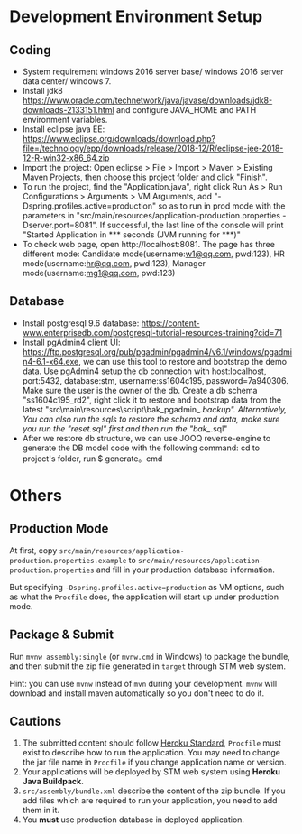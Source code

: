 ﻿# Development Environment Setup

## Coding
- System requirement windows 2016 server base/ windows 2016 server data center/ windows 7.
- Install jdk8 https://www.oracle.com/technetwork/java/javase/downloads/jdk8-downloads-2133151.html and configure JAVA_HOME and PATH environment variables.
- Install eclipse java EE: https://www.eclipse.org/downloads/download.php?file=/technology/epp/downloads/release/2018-12/R/eclipse-jee-2018-12-R-win32-x86_64.zip
- Import the project: Open eclipse > File > Import >  Maven > Existing Maven Projects, then choose this project folder and click "Finish".
- To run the project, find the "Application.java", right click Run As > Run Configurations > Arguments > VM Arguments, add "-Dspring.profiles.active=production" so as to run in prod mode with the parameters in "src/main/resources/application-production.properties  -Dserver.port=8081". If successful, the last line of the console will print "Started Application in *** seconds (JVM running for ***)"
- To check web page, open http://localhost:8081. The page has three different mode: Candidate mode(username:w1@qq.com, pwd:123), HR mode(username:hr@qq.com, pwd:123), Manager mode(username:mg1@qq.com, pwd:123)


## Database
- Install postgresql 9.6 database: https://content-www.enterprisedb.com/postgresql-tutorial-resources-training?cid=71
- Install pgAdmin4 client UI: https://ftp.postgresql.org/pub/pgadmin/pgadmin4/v6.1/windows/pgadmin4-6.1-x64.exe, we can use this tool to restore and bootstrap the demo data. Use pgAdmin4 setup the db connection with host:localhost, port:5432, database:stm, username:ss1604c195, password=7a940306. Make sure the user is the owner of the db. Create a db schema "ss1604c195_rd2", right click it to restore and bootstrap data from the latest "src\main\resources\script\bak_pgadmin_*.backup". Alternatively, You can also run the sqls to restore the schema and data, make sure you run the "reset.sql" first and then run the "bak_*.sql"
- After we restore db structure, we can use JOOQ reverse-engine to generate the DB model code with the following command: cd to project's folder, run $ generate。cmd


# Others

## Production Mode

At first, copy `src/main/resources/application-production.properties.example` to `src/main/resources/application-production.properties` and fill in your production database information.

But specifying `-Dspring.profiles.active=production` as VM options, such as what the `Procfile` does, the application will start up under production mode.

## Package & Submit

Run `mvnw assembly:single` (or `mvnw.cmd` in Windows) to package the bundle, and then submit the zip file generated in `target` through STM web system.

Hint: you can use `mvnw` instead of `mvn` during your development. `mvnw` will download and install maven automatically so you don't need to do it.

## Cautions

1. The submitted content should follow [Heroku Standard](https://devcenter.heroku.com/articles/getting-started-with-java#define-a-procfile),
`Procfile` must exist to describe how to run the application. You may need to change the jar file name in `Procfile` if you change application name or version.
2. Your applications will be deployed by STM web system using **Heroku Java Buildpack**.
3. `src/assembly/bundle.xml` describe the content of the zip bundle. If you add files which are required to run your application, you need to add them in it.
4. You **must** use production database in deployed application.
